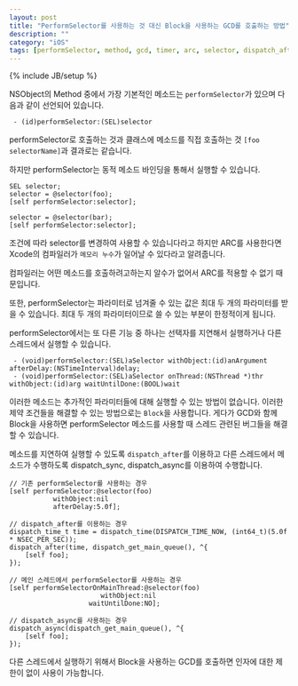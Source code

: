 ```yaml
---
layout: post
title: "PerformSelector를 사용하는 것 대신 Block을 사용하는 GCD를 호출하는 방법"
description: ""
category: "iOS"
tags: [performSelector, method, gcd, timer, arc, selector, dispatch_after, dispatch_async]
---
```

{% include JB/setup %}

NSObject의 Method 중에서 가장 기본적인 메소드는 `performSelector`가 있으며 다음과 같이 선언되어 있습니다.

	 - (id)performSelector:(SEL)selector

performSelector로 호출하는 것과 클래스에 메소드를 직접 호출하는 것 `[foo selectorName]`과 결과로는 같습니다.

하지만 performSelector는 동적 메소드 바인딩을 통해서 실행할 수 있습니다.

	SEL selector;
    selector = @selector(foo);
    [self performSelector:selector];

    selector = @selector(bar);
    [self performSelector:selector];

조건에 따라 selector를 변경하여 사용할 수 있습니다라고 하지만 ARC를 사용한다면 Xcode의 컴파일러가 `메모리 누수`가 일어날 수 있다라고 알려줍니다.

컴파일러는 어떤 메소드를 호출하려고하는지 알수가 없어서 ARC를 적용할 수 없기 때문입니다.

또한, performSelector는 파라미터로 넘겨줄 수 있는 값은 최대 두 개의 파라미터를 받을 수 있습니다. 최대 두 개의 파라미터이므로 쓸 수 있는 부분이 한정적이게 됩니다.

performSelector에서는 또 다른 기능 중 하나는 선택자를 지연해서 실행하거나 다른 스레드에서 실행할 수 있습니다.

	 - (void)performSelector:(SEL)aSelector withObject:(id)anArgument afterDelay:(NSTimeInterval)delay;
	 - (void)performSelector:(SEL)aSelector onThread:(NSThread *)thr withObject:(id)arg waitUntilDone:(BOOL)wait

이러한 메소드는 추가적인 파라미터들에 대해 실행할 수 있는 방법이 없습니다. 이러한 제약 조건들을 해결할 수 있는 방법으로는 `Block`을 사용합니다. 게다가 GCD와 함께 Block을 사용하면 performSelector 메소드를 사용할 때 스레드 관련된 버그들을 해결할 수 있습니다.

메소드를 지연하여 실행할 수 있도록 `dispatch_after`를 이용하고 다른 스레드에서 메소드가 수행하도록 dispatch_sync, dispatch_async를 이용하여 수행합니다.

	// 기존 performSelector를 사용하는 경우
	[self performSelector:@selector(foo)
	           withObject:nil
	           afterDelay:5.0f];

	// dispatch_after를 이용하는 경우
	dispatch_time_t time = dispatch_time(DISPATCH_TIME_NOW, (int64_t)(5.0f * NSEC_PER_SEC));
    dispatch_after(time, dispatch_get_main_queue(), ^{
        [self foo];
    });

    // 메인 스레드에서 performSelector를 사용하는 경우
    [self performSelectorOnMainThread:@selector(foo)
                           withObject:nil
                        waitUntilDone:NO];

    // dispatch_async를 사용하는 경우
    dispatch_async(dispatch_get_main_queue(), ^{
        [self foo];
    });

다른 스레드에서 실행하기 위해서 Block을 사용하는 GCD를 호출하면 인자에 대한 제한이 없이 사용이 가능합니다.